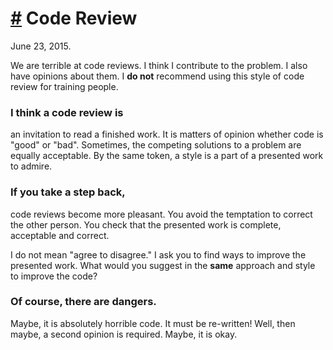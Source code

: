 # <a href="#20150623" id="20150623">#</a> Code Review

<div class="pubdate">June 23, 2015.</div>

We are terrible at code reviews. I think I contribute to the problem. I also
have opinions about them. I **do not** recommend using this style of code review
for training people.

### I think a code review is

an invitation to read a finished work. It is matters of opinion whether code is
"good" or "bad". Sometimes, the competing solutions to a problem are equally
acceptable. By the same token, a style is a part of a presented work to admire.

### If you take a step back,

code reviews become more pleasant. You avoid the temptation to correct the other
person. You check that the presented work is complete, acceptable and correct.

I do not mean "agree to disagree." I ask you to find ways to improve the
presented work. What would you suggest in the **same** approach and style to
improve the code?

### Of course, there are dangers.

Maybe, it is absolutely horrible code. It must be re-written! Well, then maybe,
a second opinion is required. Maybe, it is okay.

